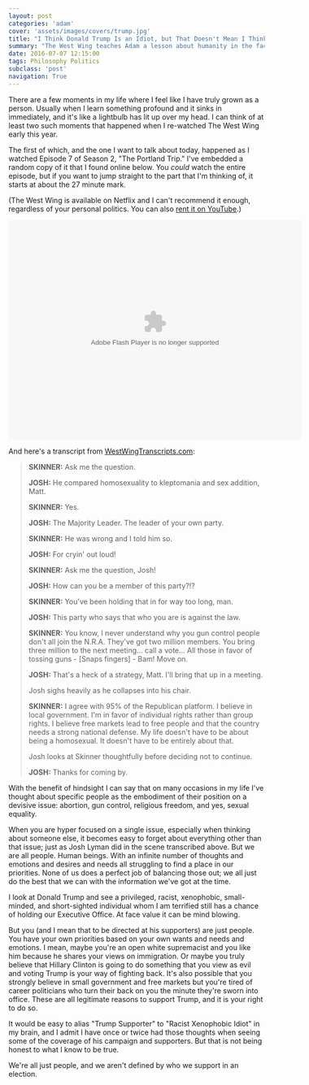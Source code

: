 ```yaml
---
layout: post
categories: 'adam'
cover: 'assets/images/covers/trump.jpg'
title: "I Think Donald Trump Is an Idiot, but That Doesn't Mean I Think You Are"
summary: "The West Wing teaches Adam a lesson about humanity in the face of devisive issues."
date: 2016-07-07 12:15:00
tags: Philosophy Politics
subclass: 'post'
navigation: True
---
```


There are a few moments in my life where I feel like I have truly grown as a person. Usually when I learn something profound and it sinks in immediately, and it's like a lightbulb has lit up over my head. I can think of at least two such moments that happened when I re-watched The West Wing early this year.

The first of which, and the one I want to talk about today, happened as I watched Episode 7 of Season 2, "The Portland Trip." I've embedded a random copy of it that I found online below. You _could_ watch the entire episode, but if you want to jump straight to the part that I'm thinking of, it starts at about the 27 minute mark.

(The West Wing is available on Netflix and I can't recommend it enough, regardless of your personal politics. You can also [rent it on YouTube][yt].)

<object width="576" height="432"><param name="movie" value="http://www.flasharc.com/bpr.swf"></param><param name="allowfullscreen" value="true"></param><param name="allowscriptaccess" value="always"></param><embed src="http://www.flasharc.com/bpr.swf" type="application/x-shockwave-flash" allowscriptaccess="always" allowfullscreen="true" width="576" height="432"></embed></object>

And here's a transcript from [WestWingTranscripts.com][transcript]:

> **SKINNER:**
> Ask me the question.
>
> **JOSH:**
> He compared homosexuality to kleptomania and sex addition, Matt.
>
> **SKINNER:**
> Yes.
>
> **JOSH:**
> The Majority Leader. The leader of your own party.
>
> **SKINNER:**
> He was wrong and I told him so.
>
> **JOSH:**
> For cryin' out loud!
>
> **SKINNER:**
> Ask me the question, Josh!
>
> **JOSH:**
> How can you be a member of this party?!?
>
> **SKINNER:**
> You've been holding that in for way too long, man.
>
> **JOSH:**
> This party who says that who you are is against the law.
>
> **SKINNER:**
> You know, I never understand why you gun control people don't all join the
> N.R.A. They've
> got two million members. You bring three million to the next meeting... call
> a vote...
> All those in favor of tossing guns - [Snaps fingers] - Bam! Move on.
>
> **JOSH:**
> That's a heck of a strategy, Matt. I'll bring that up in a meeting.
>
> Josh sighs heavily as he collapses into his chair.
>
> **SKINNER:**
> I agree with 95% of the Republican platform. I believe in local government. I'm
> in favor
> of individual rights rather than group rights. I believe free markets lead
> to free people
> and that the country needs a strong national defense. My life doesn't have
> to be about
> being a homosexual. It doesn't have to be entirely about that.
>
> Josh looks at Skinner thoughtfully before deciding not to continue.
>
> **JOSH:**
> Thanks for coming by.

With the benefit of hindsight I can say that on many occasions in my life I've thought about specific people as the embodiment of their position on a devisive issue: abortion, gun control, religious freedom, and yes, sexual equality.

When you are hyper focused on a single issue, especially when thinking about someone else, it becomes easy to forget about everything other than that issue; just as Josh Lyman did in the scene transcribed above. But we are all people. Human beings. With an infinite number of thoughts and emotions and desires and needs all struggling to find a place in our priorities. None of us does a perfect job of balancing those out; we all just do the best that we can with the information we've got at the time.

I look at Donald Trump and see a privileged, racist, xenophobic, small-minded, and short-sighted individual whom I am terrified still has a chance of holding our Executive Office. At face value it can be mind blowing.

But you (and I mean that to be directed at his supporters) are just people. You have your own priorities based on your own wants and needs and emotions. I mean, maybe you're an open white supremacist and you like him because he shares your views on immigration. Or maybe you truly believe that Hillary Clinton is going to do something that you view as evil and voting Trump is your way of fighting back. It's also possible that you strongly believe in small government and free markets but you're tired of career politicians who turn their back on you the minute they're sworn into office. These are all legitimate reasons to support Trump, and it is your right to do so.

It would be easy to alias "Trump Supporter" to "Racist Xenophobic Idiot" in my brain, and I admit I have once or twice had those thoughts when seeing some of the coverage of his campaign and supporters. But that is not being honest to what I know to be true.

We're all just people, and we aren't defined by who we support in an election.


[yt]: https://www.youtube.com/watch?v=cI9HhNjXLu4
[transcript]: http://www.westwingtranscripts.com/search.php?flag=getTranscript&id=29
